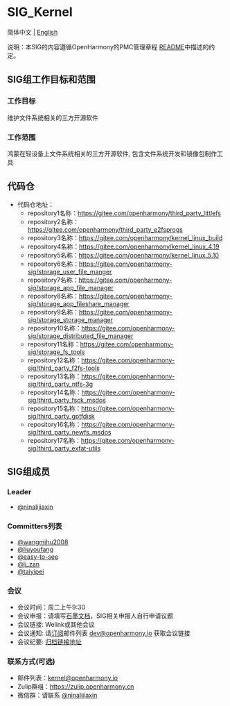  # SIG_Kernel
 简体中文 | [English](./sig_kernel.md)

说明：本SIG的内容遵循OpenHarmony的PMC管理章程 [README](/zh/pmc.md)中描述的约定。

## SIG组工作目标和范围

### 工作目标
维护文件系统相关的三方开源软件
### 工作范围
鸿蒙在轻设备上文件系统相关的三方开源软件, 包含文件系统开发和镜像包制作工具
## 代码仓
- 代码仓地址：
  - repository1名称：https://gitee.com/openharmony/third_party_littlefs
  - repository2名称：https://gitee.com/openharmony/third_party_e2fsprogs
  - repository3名称：https://gitee.com/openharmony/kernel_linux_build
  - repository4名称：https://gitee.com/openharmony/kernel_linux_4.19
  - repository5名称：https://gitee.com/openharmony/kernel_linux_5.10
  - repository6名称：https://gitee.com/openharmony-sig/storage_user_file_manger
  - repository7名称：https://gitee.com/openharmony-sig/storage_app_file_manager
  - repository8名称：https://gitee.com/openharmony-sig/storage_app_fileshare_manager
  - repository9名称：https://gitee.com/openharmony-sig/storage_storage_manager
  - repository10名称：https://gitee.com/openharmony-sig/storage_distributed_file_manager
  - repository11名称：https://gitee.com/openharmony-sig/storage_fs_tools
  - repository12名称：https://gitee.com/openharmony-sig/third_party_f2fs-tools
  - repository13名称：https://gitee.com/openharmony-sig/third_party_ntfs-3g
  - repository14名称：https://gitee.com/openharmony-sig/third_party_fsck_msdos
  - repository15名称：https://gitee.com/openharmony-sig/third_party_gptfdisk
  - repository16名称：https://gitee.com/openharmony-sig/third_party_newfs_msdos
  - repository17名称：https://gitee.com/openharmony-sig/third_party_exfat-utils

## SIG组成员

### Leader
- [@ninalijiaxin](https://gitee.com/ninalijiaxin)

### Committers列表
- [@wangmihu2008](https://gitee.com/wangmihu2008)
- [@liuyoufang](https://gitee.com/liuyoufang)
- [@easy-to-see](https://gitee.com/easy-to-see)
- [@li_zan](https://gitee.com/li_zan)
- [@taiyipei](https://gitee.com/taiyipei)

### 会议
 - 会议时间：周二上午9:30
 - 会议申报：请填写[石墨文档](https://shimo.im/sheets/VgQV6VjCJ9cXtY8G/MODOC)，SIG相关申报人自行申请议题
 - 会议链接: Welink或其他会议
 - 会议通知: 请[订阅](https://lists.openatom.io/hyperkitty/list/dev@openharmony.io/)邮件列表 dev@openharmony.io 获取会议链接
 - 会议纪要: [归档链接地址](https://gitee.com/openharmony-sig/sig-content)

### 联系方式(可选)

- 邮件列表：kernel@openharmony.io
- Zulip群组：https://zulip.openharmony.cn
- 微信群：请联系 [@ninalijiaxin](https://gitee.com/ninalijiaxin)
